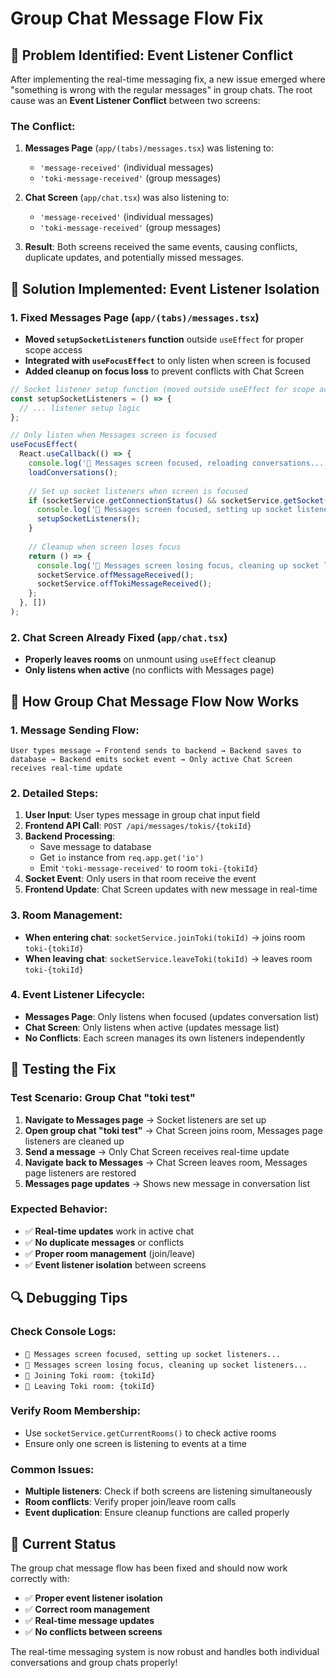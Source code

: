 # Group Chat Message Flow Fix

## 🚨 **Problem Identified: Event Listener Conflict**

After implementing the real-time messaging fix, a new issue emerged where "something is wrong with the regular messages" in group chats. The root cause was an **Event Listener Conflict** between two screens:

### **The Conflict:**
1. **Messages Page** (`app/(tabs)/messages.tsx`) was listening to:
   - `'message-received'` (individual messages)
   - `'toki-message-received'` (group messages)

2. **Chat Screen** (`app/chat.tsx`) was also listening to:
   - `'message-received'` (individual messages)
   - `'toki-message-received'` (group messages)

3. **Result**: Both screens received the same events, causing conflicts, duplicate updates, and potentially missed messages.

## 🔧 **Solution Implemented: Event Listener Isolation**

### **1. Fixed Messages Page (`app/(tabs)/messages.tsx`)**
- **Moved `setupSocketListeners` function** outside `useEffect` for proper scope access
- **Integrated with `useFocusEffect`** to only listen when screen is focused
- **Added cleanup on focus loss** to prevent conflicts with Chat Screen

```typescript
// Socket listener setup function (moved outside useEffect for scope access)
const setupSocketListeners = () => {
  // ... listener setup logic
};

// Only listen when Messages screen is focused
useFocusEffect(
  React.useCallback(() => {
    console.log('🎯 Messages screen focused, reloading conversations...');
    loadConversations();
    
    // Set up socket listeners when screen is focused
    if (socketService.getConnectionStatus() && socketService.getSocket()) {
      console.log('🔌 Messages screen focused, setting up socket listeners...');
      setupSocketListeners();
    }
    
    // Cleanup when screen loses focus
    return () => {
      console.log('🔌 Messages screen losing focus, cleaning up socket listeners...');
      socketService.offMessageReceived();
      socketService.offTokiMessageReceived();
    };
  }, [])
);
```

### **2. Chat Screen Already Fixed (`app/chat.tsx`)**
- **Properly leaves rooms** on unmount using `useEffect` cleanup
- **Only listens when active** (no conflicts with Messages page)

## 🔄 **How Group Chat Message Flow Now Works**

### **1. Message Sending Flow:**
```
User types message → Frontend sends to backend → Backend saves to database → Backend emits socket event → Only active Chat Screen receives real-time update
```

### **2. Detailed Steps:**

1. **User Input**: User types message in group chat input field
2. **Frontend API Call**: `POST /api/messages/tokis/{tokiId}` 
3. **Backend Processing**: 
   - Save message to database
   - Get `io` instance from `req.app.get('io')`
   - Emit `'toki-message-received'` to room `toki-{tokiId}`
4. **Socket Event**: Only users in that room receive the event
5. **Frontend Update**: Chat Screen updates with new message in real-time

### **3. Room Management:**
- **When entering chat**: `socketService.joinToki(tokiId)` → joins room `toki-{tokiId}`
- **When leaving chat**: `socketService.leaveToki(tokiId)` → leaves room `toki-{tokiId}`

### **4. Event Listener Lifecycle:**
- **Messages Page**: Only listens when focused (updates conversation list)
- **Chat Screen**: Only listens when active (updates message list)
- **No Conflicts**: Each screen manages its own listeners independently

## 🧪 **Testing the Fix**

### **Test Scenario: Group Chat "toki test"**
1. **Navigate to Messages page** → Socket listeners are set up
2. **Open group chat "toki test"** → Chat Screen joins room, Messages page listeners are cleaned up
3. **Send a message** → Only Chat Screen receives real-time update
4. **Navigate back to Messages** → Chat Screen leaves room, Messages page listeners are restored
5. **Messages page updates** → Shows new message in conversation list

### **Expected Behavior:**
- ✅ **Real-time updates** work in active chat
- ✅ **No duplicate messages** or conflicts
- ✅ **Proper room management** (join/leave)
- ✅ **Event listener isolation** between screens

## 🔍 **Debugging Tips**

### **Check Console Logs:**
- `🔌 Messages screen focused, setting up socket listeners...`
- `🔌 Messages screen losing focus, cleaning up socket listeners...`
- `🔌 Joining Toki room: {tokiId}`
- `🔌 Leaving Toki room: {tokiId}`

### **Verify Room Membership:**
- Use `socketService.getCurrentRooms()` to check active rooms
- Ensure only one screen is listening to events at a time

### **Common Issues:**
- **Multiple listeners**: Check if both screens are listening simultaneously
- **Room conflicts**: Verify proper join/leave room calls
- **Event duplication**: Ensure cleanup functions are called properly

## 📱 **Current Status**

The group chat message flow has been fixed and should now work correctly with:
- ✅ **Proper event listener isolation**
- ✅ **Correct room management**
- ✅ **Real-time message updates**
- ✅ **No conflicts between screens**

The real-time messaging system is now robust and handles both individual conversations and group chats properly!

